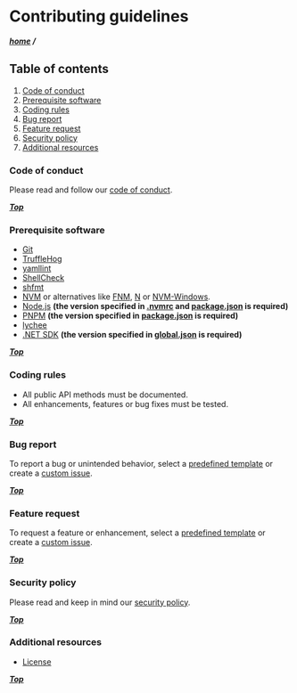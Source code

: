 # Contributing guidelines

[issue-templates]: https://github.com/daht-x/sagitta/issues/new/choose
[new-issue]: https://github.com/daht-x/sagitta/issues/new

***[home](./readme.md) /***

## Table of contents

1. [Code of conduct](#code-of-conduct)
2. [Prerequisite software](#prerequisite-software)
3. [Coding rules](#coding-rules)
4. [Bug report](#bug-report)
5. [Feature request](#feature-request)
6. [Security policy](#security-policy)
7. [Additional resources](#additional-resources)

### Code of conduct

Please read and follow our [code of conduct](./code-of-conduct.md).

***[Top](#contributing-guidelines)***

### Prerequisite software

- [Git](https://git-scm.com)
- [TruffleHog](https://github.com/trufflesecurity/trufflehog)
- [yamllint](https://github.com/adrienverge/yamllint)
- [ShellCheck](https://github.com/koalaman/shellcheck)
- [shfmt](https://github.com/mvdan/sh)
- [NVM](https://github.com/nvm-sh/nvm) or alternatives like [FNM](https://github.com/Schniz/fnm),
[N](https://github.com/tj/n) or [NVM-Windows](https://github.com/coreybutler/nvm-windows).
- [Node.js](https://nodejs.org/en) **(the version specified in [.nvmrc](./.nvmrc) and [package.json](./package.json) is required)**
- [PNPM](https://pnpm.io) **(the version specified in [package.json](./package.json) is required)**
- [lychee](https://github.com/lycheeverse/lychee)
- [.NET SDK](https://dotnet.microsoft.com/en-us/download) **(the version specified in [global.json](./global.json) is required)**

***[Top](#contributing-guidelines)***

### Coding rules

- All public API methods must be documented.
- All enhancements, features or bug fixes must be tested.

***[Top](#contributing-guidelines)***

### Bug report

To report a bug or unintended behavior, select a [predefined template][issue-templates] or create a [custom issue][new-issue].

***[Top](#contributing-guidelines)***

### Feature request

To request a feature or enhancement, select a [predefined template][issue-templates] or create a [custom issue][new-issue].

***[Top](#contributing-guidelines)***

### Security policy

Please read and keep in mind our [security policy](./security.md).

***[Top](#contributing-guidelines)***

### Additional resources

- [License](./license.txt)

***[Top](#contributing-guidelines)***
